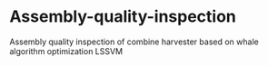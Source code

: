 # Assembly-quality-inspection
Assembly quality inspection of combine harvester based on whale algorithm optimization LSSVM
